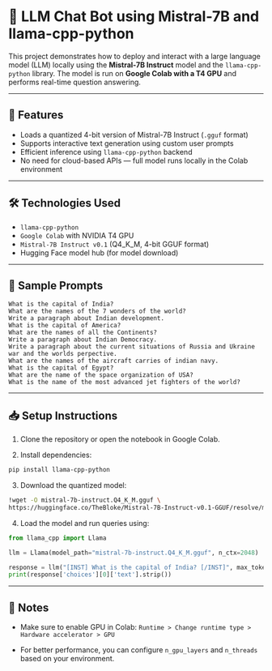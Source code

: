 # 🤖 LLM Chat Bot using Mistral-7B and llama-cpp-python

This project demonstrates how to deploy and interact with a large language model (LLM) locally using the **Mistral-7B Instruct** model and the `llama-cpp-python` library. The model is run on **Google Colab with a T4 GPU** and performs real-time question answering.

---

## 🚀 Features

- Loads a quantized 4-bit version of Mistral-7B Instruct (`.gguf` format)
- Supports interactive text generation using custom user prompts
- Efficient inference using `llama-cpp-python` backend
- No need for cloud-based APIs — full model runs locally in the Colab environment

---

## 🛠️ Technologies Used

- `llama-cpp-python`
- `Google Colab` with NVIDIA T4 GPU
- `Mistral-7B Instruct v0.1` (Q4_K_M, 4-bit GGUF format)
- Hugging Face model hub (for model download)

---

## 💬 Sample Prompts

```text
What is the capital of India?
What are the names of the 7 wonders of the world?
Write a paragraph about Indian development.
What is the capital of America?
What are the names of all the Continents?
Write a paragraph about Indian Democracy.
Write a paragraph about the current situations of Russia and Ukraine war and the worlds perpective.
What are the names of the aircraft carries of indian navy.
What is the capital of Egypt?
What are the name of the space organization of USA?
What is the name of the most advanced jet fighters of the world?

````

---

## 📥 Setup Instructions

1. Clone the repository or open the notebook in Google Colab.

2. Install dependencies:

```bash
pip install llama-cpp-python
```

3. Download the quantized model:

```bash
!wget -O mistral-7b-instruct.Q4_K_M.gguf \
https://huggingface.co/TheBloke/Mistral-7B-Instruct-v0.1-GGUF/resolve/main/mistral-7b-instruct-v0.1.Q4_K_M.gguf
```

4. Load the model and run queries using:

```python
from llama_cpp import Llama

llm = Llama(model_path="mistral-7b-instruct.Q4_K_M.gguf", n_ctx=2048)

response = llm("[INST] What is the capital of India? [/INST]", max_tokens=256)
print(response['choices'][0]['text'].strip())
```

---

## 📌 Notes

* Make sure to enable GPU in Colab:
  `Runtime > Change runtime type > Hardware accelerator > GPU`

* For better performance, you can configure `n_gpu_layers` and `n_threads` based on your environment.


